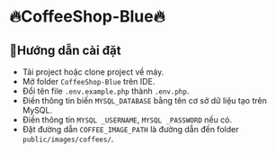 # 🔥CoffeeShop-Blue🔥
## 💪Hướng dẫn cài đặt
- Tải project hoặc clone project về máy.
- Mở folder ``CoffeeShop-Blue`` trên IDE.
- Đổi tên file ``.env.example.php`` thành ``.env.php``.
- Điền thông tin biến ``MYSQL_DATABASE`` bằng tên cơ sở dữ liệu tạo trên MySQL.  
- Điền thông tin ``MYSQL _USERNAME``, ``MYSQL _PASSWORD`` nếu có.
- Đặt đường dẫn ``COFFEE_IMAGE_PATH`` là đường dẫn đến folder ``public/images/coffees/``.
